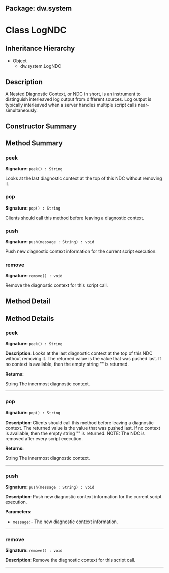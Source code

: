 ## Package: dw.system

# Class LogNDC

## Inheritance Hierarchy

- Object
  - dw.system.LogNDC

## Description

A Nested Diagnostic Context, or NDC in short, is an instrument to distinguish interleaved log output from different sources. Log output is typically interleaved when a server handles multiple script calls near-simultaneously.

## Constructor Summary

## Method Summary

### peek

**Signature:** `peek() : String`

Looks at the last diagnostic context at the top of this NDC without removing it.

### pop

**Signature:** `pop() : String`

Clients should call this method before leaving a diagnostic context.

### push

**Signature:** `push(message : String) : void`

Push new diagnostic context information for the current script execution.

### remove

**Signature:** `remove() : void`

Remove the diagnostic context for this script call.

## Method Detail

## Method Details

### peek

**Signature:** `peek() : String`

**Description:** Looks at the last diagnostic context at the top of this NDC without removing it. The returned value is the value that was pushed last. If no context is available, then the empty string "" is returned.

**Returns:**

String The innermost diagnostic context.

---

### pop

**Signature:** `pop() : String`

**Description:** Clients should call this method before leaving a diagnostic context. The returned value is the value that was pushed last. If no context is available, then the empty string "" is returned. NOTE: The NDC is removed after every script execution.

**Returns:**

String The innermost diagnostic context.

---

### push

**Signature:** `push(message : String) : void`

**Description:** Push new diagnostic context information for the current script execution.

**Parameters:**

- `message`: - The new diagnostic context information.

---

### remove

**Signature:** `remove() : void`

**Description:** Remove the diagnostic context for this script call.

---